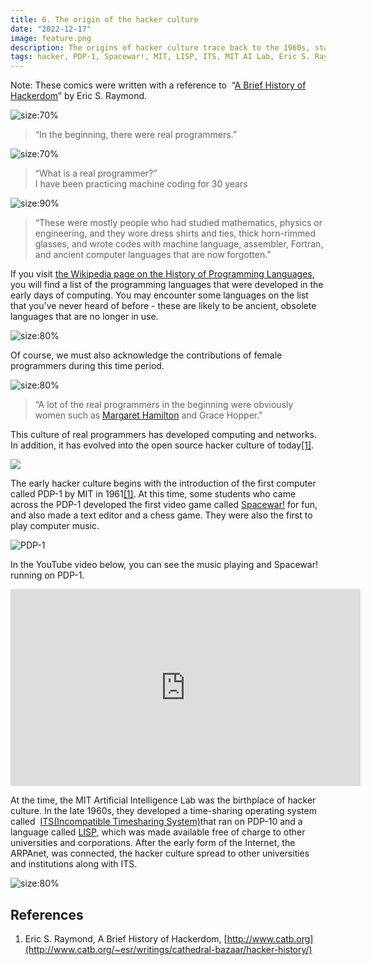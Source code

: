 ```yaml
---
title: 6. The origin of the hacker culture
date: "2022-12-17"
image: feature.png
description: The origins of hacker culture trace back to the 1960s, starting with MIT's introduction of the PDP-1 computer. Early enthusiasts, often with backgrounds in mathematics, physics, or engineering, engaged in creating foundational software like Spacewar!, text editors, and music programs. This culture evolved into today's open-source hacker community, expanding with the advent of ARPAnet, the precursor to the internet... 
tags: hacker, PDP-1, Spacewar!, MIT, LISP, ITS, MIT AI Lab, Eric S. Raymond, ARPAnet
---
```


Note: These comics were written with a reference to  “[A Brief History of Hackerdom](https://www.google.com/url?q=http://www.catb.org/~esr/writings/cathedral-bazaar/hacker-history/\&sa=D\&source=editors\&ust=1711344815826052\&usg=AOvVaw1hhNtgiZ4iwOVv7n966JhY)” by Eric S. Raymond.

![](images/6_1.png "size:70%")
> “In the beginning, there were real programmers.”

![](images/6_2.png "size:70%")
> “What is a real programmer?”\
> I have been practicing machine coding for 30 years

![](images/6_3.png "size:90%")
> “These were mostly people who had studied mathematics, physics or engineering, and they wore dress shirts and ties, thick horn-rimmed glasses, and wrote codes with machine language, assembler, Fortran, and ancient computer languages that are now forgotten.”

If you visit [the Wikipedia page on the History of Programming Languages](https://www.google.com/url?q=https://en.wikipedia.org/wiki/History_of_programming_languages\&sa=D\&source=editors\&ust=1711344815827013\&usg=AOvVaw3UaJts5ZTFuo8WpLDedMCY), you will find a list of the programming languages that were developed in the early days of computing. You may encounter some languages on the list that you've never heard of before - these are likely to be ancient, obsolete languages that are no longer in use.


![](images/6_4.png "size:80%")

Of course, we must also acknowledge the contributions of female programmers during this time period.

![](images/6_5.png "size:80%")
> “A lot of the real programmers in the beginning were obviously women such as [Margaret Hamilton](https://en.wikipedia.org/wiki/Margaret_Hamilton_\(software_engineer\)) and Grace Hopper."

This culture of real programmers has developed computing and networks. In addition, it has evolved into the open source hacker culture of today[&lbrack;1&rbrack;][1].

![](images/6_6.png)

The early hacker culture begins with the introduction of the first computer called PDP-1 by MIT in 1961[&lbrack;1&rbrack;][1]. At this time, some students who came across the PDP-1 developed the first video game called [Spacewar!](https://www.google.com/url?q=https://en.wikipedia.org/wiki/Spacewar!\&sa=D\&source=editors\&ust=1711344815828204\&usg=AOvVaw2bc_EyRX-19Ol_owmzNTwB) for fun, and also made a text editor and a chess game. They were also the first to play computer music.

![](images/6_7.png "PDP-1")

In the YouTube video below, you can see the music playing and Spacewar! running on PDP-1.
<div style="text-align:center">
<iframe width="560" height="315" src="https://www.youtube.com/embed/7bzWnaH-0sg?si=Y6mJVLcK9A5pPsQf" title="YouTube video player" frameborder="0" allow="accelerometer; autoplay; clipboard-write; encrypted-media; gyroscope; picture-in-picture; web-share" referrerpolicy="strict-origin-when-cross-origin" allowfullscreen></iframe>
</div>

At the time, the MIT Artificial Intelligence Lab was the birthplace of hacker culture. In the late 1960s, they developed a time-sharing operating system called  [ITS(Incompatible Timesharing System)](https://en.wikipedia.org/wiki/Incompatible_Timesharing_System)that ran on PDP-10 and a language called [LISP](https://en.wikipedia.org/wiki/Lisp_(programming_language)), which was made available free of charge to other universities and corporations. After the early form of the Internet, the ARPAnet, was connected, the hacker culture spread to other universities and institutions along with ITS.

![](images/6_8.png "size:80%")

## References
1. Eric S. Raymond, A Brief History of Hackerdom, [http://www.catb.org](http://www.catb.org/~esr/writings/cathedral-bazaar/hacker-history/)


[1]: http://www.catb.org/~esr/writings/cathedral-bazaar/hacker-history/ "Eric Steven Raymond, A Brief History of Hackerdom, http://www.catb.org"
